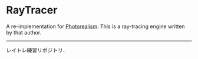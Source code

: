 # RayTracer

A re-implementation for [Photorealism](https://yumcyawiz.booth.pm/items/1159865).
This is a ray-tracing engine written by that author.

------------------

レイトレ練習リポジトリ．